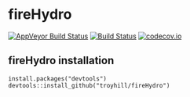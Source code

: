 # fireHydro

[![AppVeyor Build Status](https://ci.appveyor.com/api/projects/status/github/troyhill/fireHydro?branch=master&svg=true)](https://ci.appveyor.com/project/troyhill/fireHydro) [![Build Status](https://travis-ci.org/troyhill/fireHydro.svg?branch=master)](https://travis-ci.org/troyhill/fireHydro) [![codecov.io](https://codecov.io/github/troyhill/fireHydro/coverage.svg?branch=master)](https://codecov.io/github/troyhill/fireHydro?branch=master)


## fireHydro installation

```
install.packages("devtools")
devtools::install_github("troyhill/fireHydro")
```

